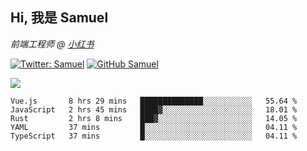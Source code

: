 <h2> Hi, 我是 Samuel </h2>
<p><em>前端工程师 @ <a href="https://job.xiaohongshu.com/">小红书</a></em></p>

[![Twitter: Samuel](https://img.shields.io/twitter/follow/1227_samuel?style=flat-square&logo=twitter)](https://twitter.com/1227_samuel)
[![GitHub Samuel](https://img.shields.io/github/followers/classicemi?label=follow&style=flat-square&logo=github)](https://github.com/classicemi)

<img src="https://github-readme-stats.vercel.app/api?username=classicemi&show_icons=true&theme=default&hide_title=true" />

<!--START_SECTION:waka-->
```text
Vue.js       8 hrs 29 mins   ██████████████░░░░░░░░░░░   55.64 % 
JavaScript   2 hrs 45 mins   ████▓░░░░░░░░░░░░░░░░░░░░   18.01 % 
Rust         2 hrs 8 mins    ███▓░░░░░░░░░░░░░░░░░░░░░   14.05 % 
YAML         37 mins         █░░░░░░░░░░░░░░░░░░░░░░░░   04.11 % 
TypeScript   37 mins         █░░░░░░░░░░░░░░░░░░░░░░░░   04.11 % 
```
<!--END_SECTION:waka-->

<!--
**classicemi/classicemi** is a ✨ _special_ ✨ repository because its `README.md` (this file) appears on your GitHub profile.

Here are some ideas to get you started:

- 🔭 I’m currently working on ...
- 🌱 I’m currently learning ...
- 👯 I’m looking to collaborate on ...
- 🤔 I’m looking for help with ...
- 💬 Ask me about ...
- 📫 How to reach me: ...
- 😄 Pronouns: ...
- ⚡ Fun fact: ...
-->
